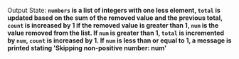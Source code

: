 Output State: **`numbers` is a list of integers with one less element, `total` is updated based on the sum of the removed value and the previous total, `count` is increased by 1 if the removed value is greater than 1, `num` is the value removed from the list. If `num` is greater than 1, `total` is incremented by `num`, `count` is increased by 1. If `num` is less than or equal to 1, a message is printed stating 'Skipping non-positive number: num'**